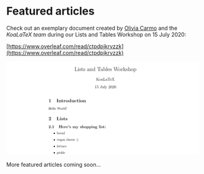 # Featured articles

Check out an exemplary document created by [Olivia Carmo](https://twitter.com/olivia_carmo) and the _KoaLaTeX team_ during our Lists and Tables Workshop on 15 July 2020:

[https://www.overleaf.com/read/ctpdpjkrvzzk](https://www.overleaf.com/read/ctpdpjkrvzzk)

![Preview of https://www.overleaf.com/read/ctpdpjkrvzzk. Credit: Olivia Carmo and the KoaLaTeX team. \(2020\).](../../.gitbook/assets/koalatex.png)

More featured articles coming soon...

